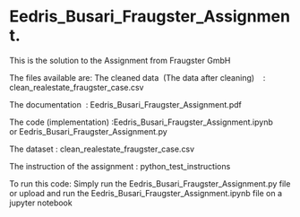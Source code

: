 # Eedris_Busari_Fraugster_Assignment.
This is the solution to the Assignment from Fraugster GmbH


The files available are:
The cleaned data  (The data after cleaning)    : clean_realestate_fraugster_case.csv    

The documentation  : Eedris_Busari_Fraugster_Assignment.pdf     

The code (implementation) :Eedris_Busari_Fraugster_Assignment.ipynb or Eedris_Busari_Fraugster_Assignment.py

The dataset         : clean_realestate_fraugster_case.csv

The instruction of the assignment     : python_test_instructions


To run this code:
Simply run the Eedris_Busari_Fraugster_Assignment.py file or upload and run the Eedris_Busari_Fraugster_Assignment.ipynb file on a jupyter notebook
